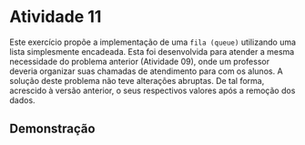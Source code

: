 # Atividade 11

Este exercício propõe a implementação de uma ```fila (queue)``` utilizando uma lista simplesmente encadeada. Esta foi desenvolvida para atender a mesma necessidade do problema anterior (Atividade 09), onde um professor deveria organizar suas chamadas de atendimento para com os alunos. A solução deste problema não teve alterações abruptas. De tal forma, acrescido à versão anterior, o seus respectivos valores após a remoção dos dados.

## Demonstração

<div align="center">
<img src="https://user-images.githubusercontent.com/76896958/176064107-e0d69d37-d03f-4059-8641-cccaa07bb028.gif" alt="">

